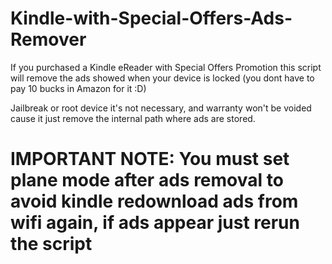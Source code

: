 # Kindle-with-Special-Offers-Ads-Remover
If you purchased a Kindle eReader with Special Offers Promotion this script will remove the ads showed when your device is locked (you dont have to pay 10 bucks in Amazon for it :D)

Jailbreak or root device it's not necessary, and warranty won't be voided cause it just remove the internal path where ads are stored.

# IMPORTANT NOTE: You must set plane mode after ads removal to avoid kindle redownload ads from wifi again, if ads appear just rerun the script
